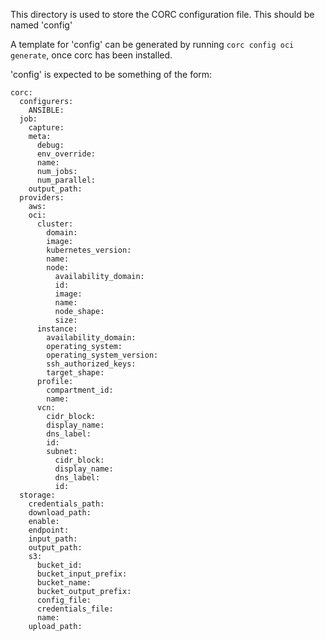 This directory is used to store the CORC configuration file. 
This should be named 'config'

A template for 'config' can be generated by running `corc config oci generate`, once corc has been installed.

'config' is expected to be something of the form:

```
corc:
  configurers:
    ANSIBLE: 
  job:
    capture: 
    meta:
      debug:
      env_override: 
      name:
      num_jobs:
      num_parallel:
    output_path: 
  providers:
    aws: 
    oci:
      cluster:
        domain: 
        image:
        kubernetes_version: 
        name: 
        node:
          availability_domain: 
          id: 
          image:
          name: 
          node_shape: 
          size: 
      instance:
        availability_domain: 
        operating_system: 
        operating_system_version: 
        ssh_authorized_keys: 
        target_shape: 
      profile:
        compartment_id: 
        name: 
      vcn:
        cidr_block: 
        display_name: 
        dns_label: 
        id: 
        subnet:
          cidr_block: 
          display_name:
          dns_label: 
          id: 
  storage:
    credentials_path:
    download_path: 
    enable: 
    endpoint: 
    input_path: 
    output_path: 
    s3:
      bucket_id: 
      bucket_input_prefix: 
      bucket_name: 
      bucket_output_prefix: 
      config_file: 
      credentials_file: 
      name: 
    upload_path: 
```